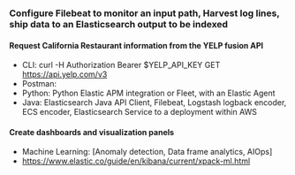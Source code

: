 ### Configure Filebeat to monitor an input path, Harvest log lines, ship data to an Elasticsearch output to be indexed

#### Request California Restaurant information from the YELP fusion API
- CLI: curl -H Authorization Bearer $YELP_API_KEY GET https://api.yelp.com/v3
- Postman: 
- Python: Python Elastic APM integration or Fleet, with an Elastic Agent
- Java: Elasticsearch Java API Client, Filebeat, Logstash logback encoder, ECS encoder, Elasticsearch Service to a deployment within AWS

#### Create dashboards and visualization panels
- Machine Learning: [Anomaly detection, Data frame analytics, AIOps]
- https://www.elastic.co/guide/en/kibana/current/xpack-ml.html



